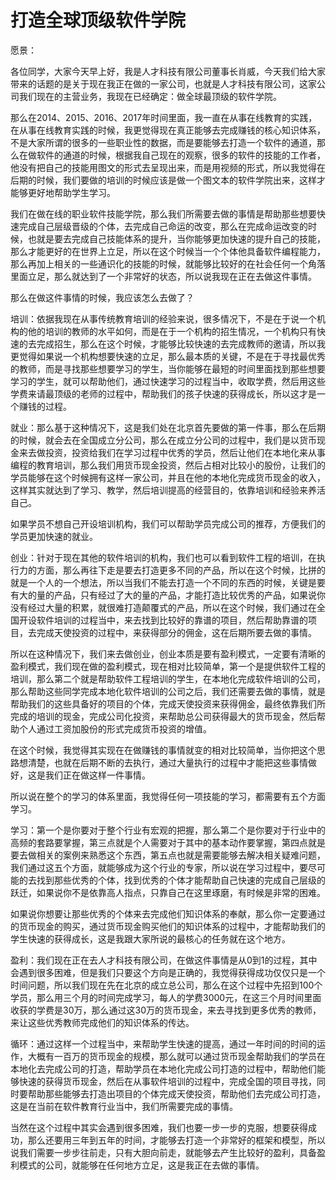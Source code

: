 # 打造全球顶级软件学院

愿景：

各位同学，大家今天早上好，我是人才科技有限公司董事长肖威，今天我们给大家带来的话题的是关于现在我正在做的一家公司，也就是人才科技有限公司，这家公司我们现在的主营业务，我现在已经确定：做全球最顶级的软件学院。

那么在2014、2015、2016、2017年时间里面，我一直在从事在线教育的实践，在从事在线教育实践的时候，我更觉得现在真正能够去完成赚钱的核心知识体系，不是大家所谓的很多的一些职业性的数据，而是要能够去打造一个软件的通道，那么在做软件的通道的时候，根据我自己现在的观察，很多的软件的技能的工作者，他没有把自己的技能用图文的形式去呈现出来，而是用视频的形式，所以我觉得在后期的时候，我们要做的培训的时候应该是做一个图文本的软件学院出来，这样才能够更好地帮助学生学习。

我们在做在线的职业软件技能学院，那么我们所需要去做的事情是帮助那些想要快速完成自己层级晋级的个体，去完成自己命运的改变，那么在完成命运改变的时候，也就是要去完成自己技能体系的提升，当你能够更加快速的提升自己的技能，那么才能更好的在世界上立足，所以在这个时候当一个个体他具备软件编程能力，那么再加上相关的一些通识化的技能的时候，就能够比较好的在社会任何一个角落里面立足，那么就达到了一个非常好的状态，所以说我现在正在去做这件事情。

那么在做这件事情的时候，我应该怎么去做了？

培训：依据我现在从事传统教育培训的经验来说，很多情况下，不是在于说一个机构的他的培训的教师的水平如何，而是在于一个机构的招生情况，一个机构只有快速的去完成招生，那么在这个时候，才能够比较快速的去完成教师的邀请，所以我更觉得如果说一个机构想要快速的立足，那么最本质的关键，不是在于寻找最优秀的教师，而是寻找那些想要学习的学生，当你能够在最短的时间里面找到那些想要学习的学生，就可以帮助他们，通过快速学习的过程当中，收取学费，然后用这些学费来请最顶级的老师的过程中，帮助我们的孩子快速的获得成长，所以这才是一个赚钱的过程。

就业：那么基于这种情况下，这是我们处在北京首先要做的第一件事，那么在后期的时候，就会去在全国成立分公司，那么在成立分公司的过程中，我们是以货币现金来去做投资，投资给我们在学习过程中优秀的学员，然后让他们在本地化来从事编程的教育培训，那么我们用货币现金投资，然后占相对比较小的股份，让我们的学员能够在这个时候拥有这样一家公司，并且在他的本地化完成货币现金的收入，这样其实就达到了学习、教学，然后培训提高的经营目的，依靠培训和经验来养活自己。

如果学员不想自己开设培训机构，我们可以帮助学员完成公司的推荐，方便我们的学员更加快速的就业。

创业：针对于现在其他的软件培训的机构，我们也可以看到软件工程的培训，在执行力的方面，那么再往下走是要去打造更多不同的产品，所以在这个时候，比拼的就是一个人的一个想法，所以当我们不能去打造一个不同的东西的时候，关键是要有大的量的产品，只有经过了大的量的产品，才能打造比较优秀的产品，如果说你没有经过大量的积累，就很难打造颠覆式的产品，所以在这个时候，我们通过在全国开设软件培训的过程当中，来去找到比较好的靠谱的项目，然后帮助靠谱的项目，去完成天使投资的过程中，来获得部分的佣金，这在后期所要去做的事情。

所以在这种情况下，我们来去做创业，创业本质是要有盈利模式，一定要有清晰的盈利模式，我们现在做的盈利模式，现在相对比较简单，第一个是提供软件工程的培训，那么第二个就是帮助软件工程培训的学生，在本地化完成软件培训的公司，那么帮助这些同学完成本地化软件培训的公司之后，我们还需要去做的事情，就是帮助我们的这些具备好的项目的个体，完成天使投资来获得佣金，最终依靠我们所完成的培训的现金，完成公司化投资，来帮助总公司获得最大的货币现金，然后帮助个人通过工资加股份的形式完成货币投资的增值。

在这个时候，我觉得其实现在在做赚钱的事情就变的相对比较简单，当你把这个思路想清楚，也就在后期不断的去执行，通过大量执行的过程中才能把这些事情做好，这是我们正在做这样一件事情。

所以说在整个的学习的体系里面，我觉得任何一项技能的学习，都需要有五个方面学习。

学习：第一个是你要对于整个行业有宏观的把握，那么第二个是你要对于行业中的高频的套路要掌握，第三点就是个人需要对于其中的基本动作要掌握，第四点就是要去做相关的案例来熟悉这个东西，第五点也就是需要能够去解决相关疑难问题，我们通过这五个方面，就能够成为这个行业的专家，所以说在学习过程中，要尽可能的去找到那些优秀的个体，找到优秀的个体才能帮助自己快速的完成自己层级的跃迁，如果说你不是依靠高人指点，只靠自己在这里琢磨，有时候是非常的困难。

如果说你想要让那些优秀的个体来去完成他们知识体系的奉献，那么你一定要通过的货币现金的购买，通过货币现金购买他们的知识体系的过程中，才能帮助我们的学生快速的获得成长，这是我跟大家所说的最核心的任务就在这个地方。

盈利：我们现在正在去人才科技有限公司，在做这件事情是从0到1的过程，其中会遇到很多困难，但是我们只要这个方向是正确的，我觉得获得成功仅仅只是一个时间问题，所以我们现在先在北京的成立总公司，那么在这个过程中先招到100个学员，那么用三个月的时间完成学习，每人的学费3000元，在这三个月时间里面收获的学费是30万，那么通过这30万的货币现金，来去寻找到更多优秀的教师，来让这些优秀教师完成他们的知识体系的传达。

循环：通过这样一个过程当中，来帮助学生快速的提高，通过一年时间的时间的运作，大概有一百万的货币现金的规模，那么就可以通过货币现金帮助我们的学员在本地化去完成公司的打造，帮助学员在本地化完成公司打造的过程中，帮助他们能够快速的获得货币现金，然后在从事软件培训的过程中，完成全国的项目寻找，同时要帮助那些能够去打造出项目的个体完成天使投资，帮助他们去完成公司打造，这是在当前在软件教育行业当中，我们所需要完成的事情。

当然在这个过程中其实会遇到很多困难，我们也要一步一步的克服，想要获得成功，那么还要用三年到五年的时间，才能够去打造一个非常好的框架和模型，所以说我们需要一步步往前走，只有大胆向前走，就能够去产生比较好的盈利，具备盈利模式的公司，就能够在任何地方立足，这是我正在去做的事情。

